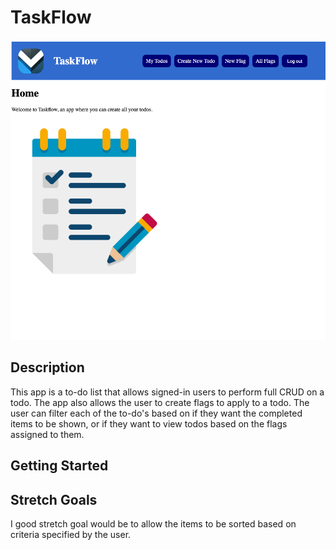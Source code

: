 # TaskFlow
![taskflow-screenshot](./main_app/static/images/app-screenshot.png)

## Description
This app is a to-do list that allows signed-in users to perform full CRUD on a todo. The app also allows the user to create flags to apply to a todo. The user can filter each of the to-do's based on if they want the completed items to be shown, or if they want to view todos based on the flags assigned to them. 

## Getting Started


## Stretch Goals
I good stretch goal would be to allow the items to be sorted based on criteria specified by the user. 
